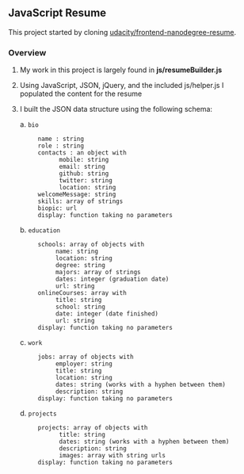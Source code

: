 ## JavaScript Resume

This project started by cloning [udacity/frontend-nanodegree-resume](https://github.com/udacity/frontend-nanodegree-resume).

### Overview

1. My work in this project is largely found in **js/resumeBuilder.js**
2. Using JavaScript, JSON, jQuery, and the included js/helper.js I populated the content for the resume
3. I built the JSON data structure using the following schema:

    a. `bio`

            name : string
            role : string
            contacts : an object with
                  mobile: string
                  email: string
                  github: string
                  twitter: string
                  location: string
            welcomeMessage: string
            skills: array of strings
            biopic: url
            display: function taking no parameters

    b. `education`

            schools: array of objects with
                 name: string
                 location: string
                 degree: string
                 majors: array of strings
                 dates: integer (graduation date)
                 url: string
            onlineCourses: array with
                 title: string
                 school: string
                 date: integer (date finished)
                 url: string
            display: function taking no parameters

    c. `work`

            jobs: array of objects with
                 employer: string
                 title: string
                 location: string
                 dates: string (works with a hyphen between them)
                 description: string
            display: function taking no parameters

    d. `projects`

            projects: array of objects with
                  title: string
                  dates: string (works with a hyphen between them)
                  description: string
                  images: array with string urls
            display: function taking no parameters
